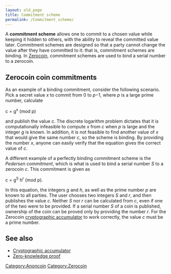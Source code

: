 ```yaml
---
layout: old_page
title: Commitment scheme
permalink: /Commitment_scheme/
---
```


A **commitment scheme** allows one to commit to a chosen value while keeping it hidden to others, with the ability to reveal the committed value later. Commitment schemes are designed so that a party cannot change the value after they have committed to it: that is, commitment schemes are binding. In [Zerocoin](/Zerocoin "wikilink"), commitment schemes are used to bind a serial number to a zerocoin.

Zerocoin coin commitments
-------------------------

As an example of a binding commitment, consider the following scenario. Pick a secret value *x* to commit from 0 to *p*−1, where *p* is a large prime number, calculate


c = g<sup>x</sup> (mod p)

and publish the value *c*. The discrete logarithm problem dictates that it is computationally infeasible to compute *x* from *c* when *p* is large and the integer *g* is known. In addition, it is not feasible to find another value of *x* that would give the same number *c*, so the scheme is binding. By providing the number *x*, anyone can easily verify that the equation gives the correct value of *c*.

A different example of a perfectly binding commitment scheme is the *Pedersen commitment*, which is what is used to bind a serial number *S* to a zerocoin *c*. This commitment is given as


c = g<sup>S</sup> h<sup>r</sup> (mod p).

In this equation, the integers *g* and *h*, as well as the prime number *p* are known to all parties. The user chooses two integers *S* and *r*, and then publishes the value *c*. Neither *S* nor *r* can be calculated from *c*, even if one of the two were to be provided. If a serial number *S* of a coin is published, ownership of the coin can be proved only by providing the number *r*. For the Zerocoin [cryptographic accumulator](/Cryptographic_accumulator "wikilink") to work correctly, the value *c* must be a prime number.

See also
--------

-   [Cryptographic accumulator](/Cryptographic_accumulator "wikilink")
-   [Zero-knowledge proof](/Zero-knowledge_proof "wikilink")

[Category:Anoncoin](/Category:Anoncoin "wikilink") [Category:Zerocoin](/Category:Zerocoin "wikilink")